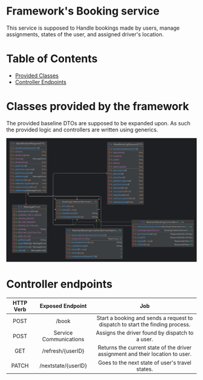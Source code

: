 # Framework's Booking service

This service is supposed to Handle bookings made by users, manage assignments, states of the user, and assigned driver's location.

# Table of Contents

* [Provided Classes](#classes-provided-in-the-framework)
* [Controller Endpoints](#controller-endpoints)

# Classes provided by the framework

The provided baseline DTOs are supposed to be expanded upon. As such the provided logic and controllers are written using generics.

<p align="center">
  <img width="1000" src="../../../../../../../../../images/BookingCreationService.png" alt="Project Architecture">
</p>

# Controller endpoints

<center>

| HTTP Verb |    Exposed Endpoint    |                                      Job                                       |
|:---------:|:----------------------:|:------------------------------------------------------------------------------:|
|   POST    |         /book          | Start a booking and sends a request to dispatch to start the finding process.  |  
|   POST    | Service Communications |                Assigns the driver found by dispatch to a user.                 |
|    GET    |   /refresh/{userID}    | Returns the current state of the driver assignment and their location to user. |
|   PATCH   |  /nextstate/{userID}   |                Goes to the next state of user's travel states.                 |

</center>


